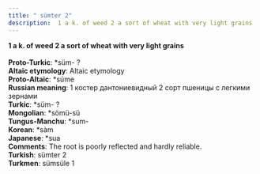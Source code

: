 ```yaml
---
title: " sümter 2"
description:  1 a k. of weed 2 a sort of wheat with very light grains
---
```

<p data-pagefind-weight="0.5">
<strong> 1 a k. of weed 2 a sort of wheat with very light grains</strong><br><br>
<strong>Proto-Turkic</strong>:  *süm- ?<br>
<strong>Altaic etymology</strong>:  Altaic etymology<br>
<strong> Proto-Altaic</strong>:  *súme<br>
<strong>Russian meaning</strong>:  1 костер дантониевидный 2 сорт пшеницы с легкими зернами<br>
<strong>Turkic</strong>:  *süm- ?<br>
<strong>Mongolian</strong>:  *sömü-sü<br>
<strong>Tungus-Manchu</strong>:  *sum-<br>
<strong>Korean</strong>:  *sàm<br>
<strong>Japanese</strong>:  *sua<br>
<strong>Comments</strong>:  The root is poorly reflected and hardly reliable.<br>
<strong>Turkish</strong>:  sümter 2<br>
<strong>Turkmen</strong>:  sümsüle 1<br>

</p>
